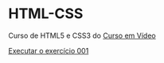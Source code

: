# HTML-CSS
 Curso de HTML5 e CSS3 do [Curso em Vídeo](https://www.cursoemvideo.com)

 <a href="https://manerich1.github.io/HTML-CSS/exercicios/modulo-01/ex001/" target="_blank">Executar o exercício 001</a>